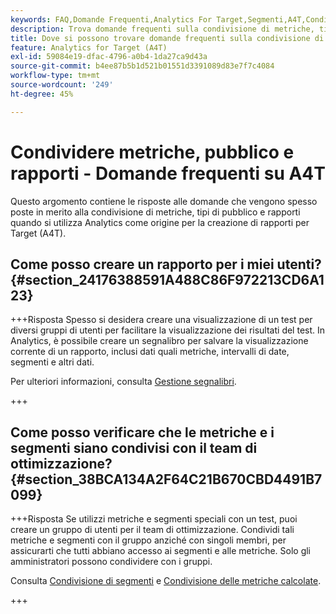 ```yaml
---
keywords: FAQ,Domande Frequenti,Analytics For Target,Segmenti,A4T,Condividi Report
description: Trova domande frequenti sulla condivisione di metriche, tipi di pubblico e rapporti quando utilizzi Analytics per [!DNL Target] (A4T). A4T consente di utilizzare il reporting di Analytics, ad Adobe [!DNL Target] attività.
title: Dove si possono trovare domande frequenti sulla condivisione di metriche, tipi di pubblico e rapporti in A4T?
feature: Analytics for Target (A4T)
exl-id: 59084e19-dfac-4796-a0b4-1da27ca9d43a
source-git-commit: b4ee87b5b1d521b01551d3391089d83e7f7c4084
workflow-type: tm+mt
source-wordcount: '249'
ht-degree: 45%

---
```


# Condividere metriche, pubblico e rapporti - Domande frequenti su A4T

Questo argomento contiene le risposte alle domande che vengono spesso poste in merito alla condivisione di metriche, tipi di pubblico e rapporti quando si utilizza Analytics come origine per la creazione di rapporti per Target (A4T).

## Come posso creare un rapporto per i miei utenti? {#section_24176388591A488C86F972213CD6A123}

+++Risposta Spesso si desidera creare una visualizzazione di un test per diversi gruppi di utenti per facilitare la visualizzazione dei risultati del test. In Analytics, è possibile creare un segnalibro per salvare la visualizzazione corrente di un rapporto, inclusi dati quali metriche, intervalli di date, segmenti e altri dati.

Per ulteriori informazioni, consulta [Gestione segnalibri](https://experienceleague.adobe.com/docs/analytics/analyze/reports-analytics/bookmarks.html).

+++

## Come posso verificare che le metriche e i segmenti siano condivisi con il team di ottimizzazione? {#section_38BCA134A2F64C21B670CBD4491B7099}

+++Risposta Se utilizzi metriche e segmenti speciali con un test, puoi creare un gruppo di utenti per il team di ottimizzazione. Condividi tali metriche e segmenti con il gruppo anziché con singoli membri, per assicurarti che tutti abbiano accesso ai segmenti e alle metriche. Solo gli amministratori possono condividere con i gruppi.

Consulta [Condivisione di segmenti](https://experienceleague.adobe.com/docs/analytics/components/segmentation/segmentation-workflow/t-seg-share.html) e [Condivisione delle metriche calcolate](https://experienceleague.adobe.com/docs/analytics/components/calculated-metrics/calcmetric-workflow/cm-sharing.html).

+++